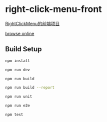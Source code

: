 # right-click-menu-front

[RightClickMenu的前端项目](https://github.com/GHBJayce/RightClickMenu)

[browse online](https://ghbjayce.github.io/right-click-menu-front/dist/)

## Build Setup

``` bash
npm install

npm run dev

npm run build

npm run build --report

npm run unit

npm run e2e

npm test
```